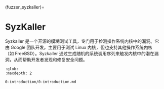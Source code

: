 (fuzzer_syzkaller)=
# SyzKaller

Syzkaller 是一个开源的模糊测试工具，专门用于检测操作系统内核中的漏洞。它由 Google 团队开发，主要用于测试 Linux 内核，但也支持其他操作系统内核（如 FreeBSD）。Syzkaller 通过生成随机的系统调用序列来触发内核中的潜在漏洞，从而帮助开发者发现和修复安全问题。

```{toctree}
:glob:
:maxdepth: 2

0-introduction/0-introduction.md
```
